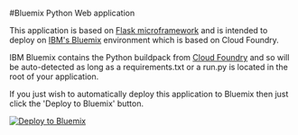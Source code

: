 #Bluemix Python Web application

This application is based on [Flask microframework](http://flask.pocoo.org/) and is intended to deploy on [IBM's Bluemix](https://bluemix.net/) environment which is based on Cloud Foundry.

IBM Bluemix contains the Python buildpack from [Cloud Foundry](https://github.com/cloudfoundry/python-buildpack) and so will be auto-detected as long as a requirements.txt or a run.py is located in the root of your application.

If you just wish to automatically deploy this application to Bluemix then just click the 'Deploy to Bluemix' button.

[![Deploy to Bluemix](https://bluemix.net/deploy/button.png)](https://bluemix.net/deploy?repository=https://github.com/bony2023/Flask-Chat-Application)